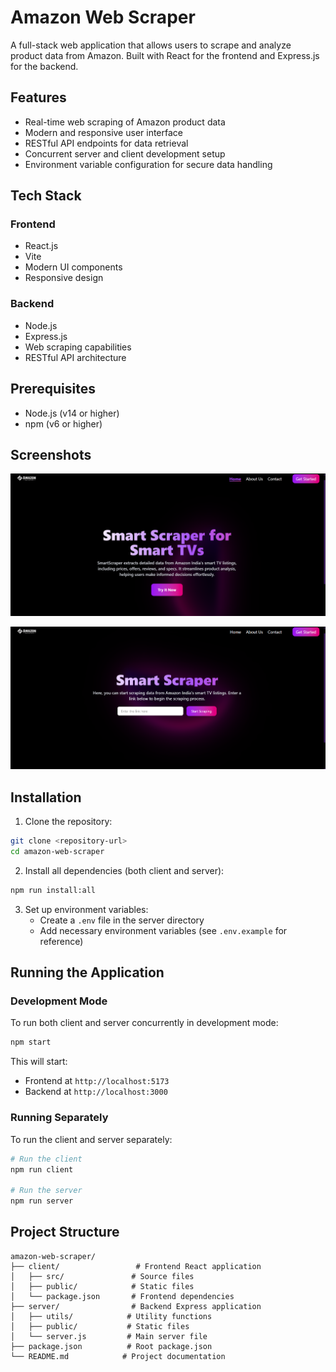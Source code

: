 # Amazon Web Scraper

A full-stack web application that allows users to scrape and analyze product data from Amazon. Built with React for the frontend and Express.js for the backend.

## Features

- Real-time web scraping of Amazon product data
- Modern and responsive user interface
- RESTful API endpoints for data retrieval
- Concurrent server and client development setup
- Environment variable configuration for secure data handling

## Tech Stack

### Frontend
- React.js
- Vite
- Modern UI components
- Responsive design

### Backend
- Node.js
- Express.js
- Web scraping capabilities
- RESTful API architecture

## Prerequisites

- Node.js (v14 or higher)
- npm (v6 or higher)

## Screenshots

![Landing Page](LP.png)

![Dashboard](Scrapp.png)

## Installation

1. Clone the repository:
```bash
git clone <repository-url>
cd amazon-web-scraper
```

2. Install all dependencies (both client and server):
```bash
npm run install:all
```

3. Set up environment variables:
   - Create a `.env` file in the server directory
   - Add necessary environment variables (see `.env.example` for reference)

## Running the Application

### Development Mode

To run both client and server concurrently in development mode:
```bash
npm start
```

This will start:
- Frontend at `http://localhost:5173`
- Backend at `http://localhost:3000`

### Running Separately

To run the client and server separately:

```bash
# Run the client
npm run client

# Run the server
npm run server
```

## Project Structure

```
amazon-web-scraper/
├── client/                 # Frontend React application
│   ├── src/               # Source files
│   ├── public/            # Static files
│   └── package.json       # Frontend dependencies
├── server/                # Backend Express application
│   ├── utils/            # Utility functions
│   ├── public/           # Static files
│   └── server.js         # Main server file
├── package.json          # Root package.json
└── README.md            # Project documentation
```

